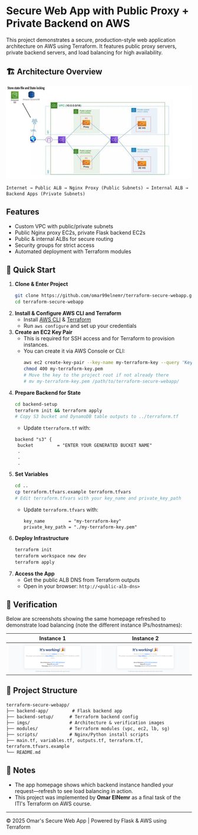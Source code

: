 # Secure Web App with Public Proxy + Private Backend on AWS

This project demonstrates a secure, production-style web application architecture on AWS using Terraform. It features public proxy servers, private backend servers, and load balancing for high availability.

## 🏗️ Architecture Overview

![Architecture](imgs/architecture.png)

```
Internet → Public ALB → Nginx Proxy (Public Subnets) → Internal ALB → Backend Apps (Private Subnets)
```

## Features
- Custom VPC with public/private subnets
- Public Nginx proxy EC2s, private Flask backend EC2s
- Public & internal ALBs for secure routing
- Security groups for strict access
- Automated deployment with Terraform modules

## 🚀 Quick Start

1. **Clone & Enter Project**
   ```bash
   git clone https://github.com/omar99elnemr/terraform-secure-webapp.git
   cd terraform-secure-webapp
   ```
2. **Install & Configure AWS CLI and Terraform**
   - Install [AWS CLI](https://docs.aws.amazon.com/cli/latest/userguide/getting-started-install.html) & [Terraform](https://developer.hashicorp.com/terraform/downloads)
   - Run `aws configure` and set up your credentials
3. **Create an EC2 Key Pair**
   - This is required for SSH access and for Terraform to provision instances.
   - You can create it via AWS Console or CLI:
     ```bash
     aws ec2 create-key-pair --key-name my-terraform-key --query 'KeyMaterial' --output text > my-terraform-key.pem
     chmod 400 my-terraform-key.pem
     # Move the key to the project root if not already there
     # mv my-terraform-key.pem /path/to/terraform-secure-webapp/
     ```
4. **Prepare Backend for State**
   ```bash
   cd backend-setup
   terraform init && terraform apply
   # Copy S3 bucket and DynamoDB table outputs to ../terraform.tf
   ```
   - Update `tterraform.tf` with:
   ```hcl
   backend "s3" {
    bucket         = "ENTER YOUR GENERATED BUCKET NAME"
    .
    .
    .
    ```
5. **Set Variables**
   ```bash
   cd ..
   cp terraform.tfvars.example terraform.tfvars
   # Edit terraform.tfvars with your key_name and private_key_path
   ```
   - Update `terraform.tfvars` with:
     ```hcl
     key_name         = "my-terraform-key"
     private_key_path = "./my-terraform-key.pem"
     ```
6. **Deploy Infrastructure**
   ```bash
   terraform init
   terraform workspace new dev
   terraform apply
   ```
7. **Access the App**
   - Get the public ALB DNS from Terraform outputs
   - Open in your browser: `http://<public-alb-dns>`

## 📸 Verification

Below are screenshots showing the same homepage refreshed to demonstrate load balancing (note the different instance IPs/hostnames):

| Instance 1 | Instance 2 |
|--------------------------|---------------------------|
| ![Homepage1](imgs/verification01.png) | ![Homepage2](imgs/verification02.png) |

## 📝 Project Structure

```
terraform-secure-webapp/
├── backend-app/         # Flask backend app
├── backend-setup/      # Terraform backend config
├── imgs/               # Architecture & verification images
├── modules/            # Terraform modules (vpc, ec2, lb, sg)
├── scripts/            # Nginx/Python install scripts
├── main.tf, variables.tf, outputs.tf, terraform.tf, terraform.tfvars.example
└── README.md
```

## 🧩 Notes
- The app homepage shows which backend instance handled your request—refresh to see load balancing in action.
- This project was implemented by **Omar ElNemr** as a final task of the ITI's Terraform on AWS course.

---

© 2025 Omar's Secure Web App | Powered by Flask & AWS using Terraform
